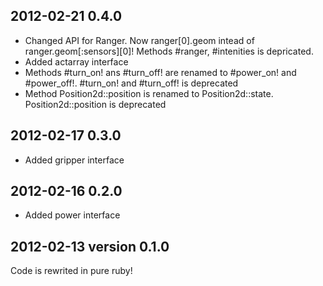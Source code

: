 ## 2012-02-21 0.4.0

* Changed API for Ranger. Now ranger[0].geom intead of ranger.geom[:sensors][0]! Methods #ranger, #intenities is depricated.
* Added actarray interface
* Methods #turn_on! ans #turn_off! are renamed to #power_on! and #power_off!. #turn_on! and #turn_off! is deprecated
* Method Position2d::position is renamed to Position2d::state. Position2d::position is deprecated

## 2012-02-17 0.3.0

* Added gripper interface

## 2012-02-16 0.2.0

* Added power interface

## 2012-02-13 version 0.1.0

Code is rewrited in pure ruby! 

